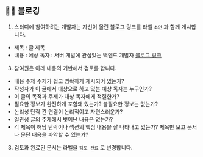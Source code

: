 ## 🧑‍💻 블로깅

1. 스터디에 참여하려는 개발자는 자신이 올린 블로그 링크를 라벨 `초안` 과 함께 게시합니다.

- 제목 : 글 제목
- 내용 :
예상 독자 : 서버 개발에 관심있는 백엔드 개발자
[블로그 링크](https://velog.io/@dragonsu/%EC%8B%A4%EC%A0%9C-%EC%82%AC%EC%9A%A9%EC%9E%90%EA%B0%80-%EC%A1%B4%EC%9E%AC%ED%95%98%EB%8A%94-%EC%84%9C%EB%B9%84%EC%8A%A4%EB%8A%94-%EC%96%B4%EB%96%A8%EA%B9%8C-%ED%9A%8C%EA%B3%A0)
   

3. 참여원은 아래 내용의 기반해서 검토를 합니다.
- 내용 주제 주제가 쉽고 명확하게 제시되어 있는가?
- 작성자가 이 글에서 대상으로 하고 있는 예상 독자는 누구인가?
- 이 글의 목적과 주제가 대상 독자에게 적절한가?
- 필요한 정보가 완전하게 포함돼 있는가? 불필요한 정보는 없는가?
- 논리성 단락 간 연결이 논리적이고 자연스러운가?
- 일관성 글의 주제에서 벗어난 내용은 없는가?
- 각 제목이 해당 단락이나 섹션의 핵심 내용을 잘 나타내고 있는가? 제목만 보고 문서나 문단 내용을 파악할 수 있는가?

3. 검토과 완료된 문서는 라벨을 `검토 완료` 로 변경합니다.
